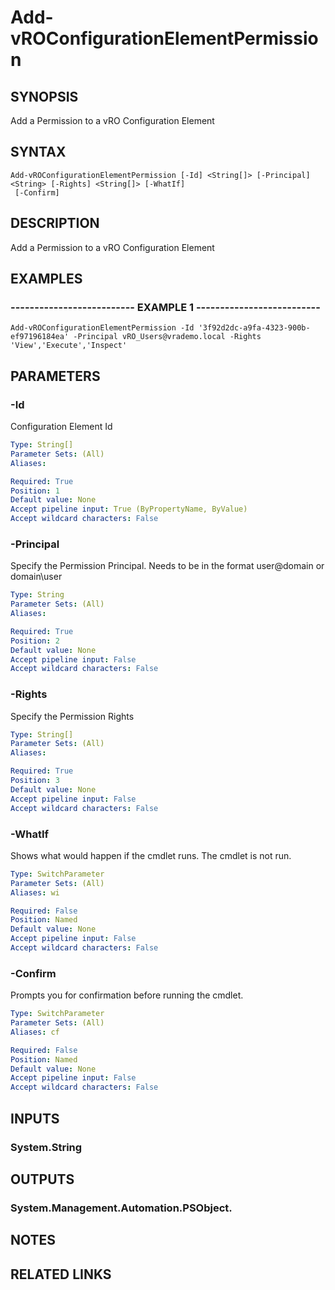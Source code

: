 # Add-vROConfigurationElementPermission

## SYNOPSIS
Add a Permission to a vRO Configuration Element

## SYNTAX

```
Add-vROConfigurationElementPermission [-Id] <String[]> [-Principal] <String> [-Rights] <String[]> [-WhatIf]
 [-Confirm]
```

## DESCRIPTION
Add a Permission to a vRO Configuration Element

## EXAMPLES

### -------------------------- EXAMPLE 1 --------------------------
```
Add-vROConfigurationElementPermission -Id '3f92d2dc-a9fa-4323-900b-ef97196184ea' -Principal vRO_Users@vrademo.local -Rights 'View','Execute','Inspect'
```

## PARAMETERS

### -Id
Configuration Element Id

```yaml
Type: String[]
Parameter Sets: (All)
Aliases: 

Required: True
Position: 1
Default value: None
Accept pipeline input: True (ByPropertyName, ByValue)
Accept wildcard characters: False
```

### -Principal
Specify the Permission Principal.
Needs to be in the format user@domain or domain\user

```yaml
Type: String
Parameter Sets: (All)
Aliases: 

Required: True
Position: 2
Default value: None
Accept pipeline input: False
Accept wildcard characters: False
```

### -Rights
Specify the Permission Rights

```yaml
Type: String[]
Parameter Sets: (All)
Aliases: 

Required: True
Position: 3
Default value: None
Accept pipeline input: False
Accept wildcard characters: False
```

### -WhatIf
Shows what would happen if the cmdlet runs.
The cmdlet is not run.

```yaml
Type: SwitchParameter
Parameter Sets: (All)
Aliases: wi

Required: False
Position: Named
Default value: None
Accept pipeline input: False
Accept wildcard characters: False
```

### -Confirm
Prompts you for confirmation before running the cmdlet.

```yaml
Type: SwitchParameter
Parameter Sets: (All)
Aliases: cf

Required: False
Position: Named
Default value: None
Accept pipeline input: False
Accept wildcard characters: False
```

## INPUTS

### System.String

## OUTPUTS

### System.Management.Automation.PSObject.

## NOTES

## RELATED LINKS

